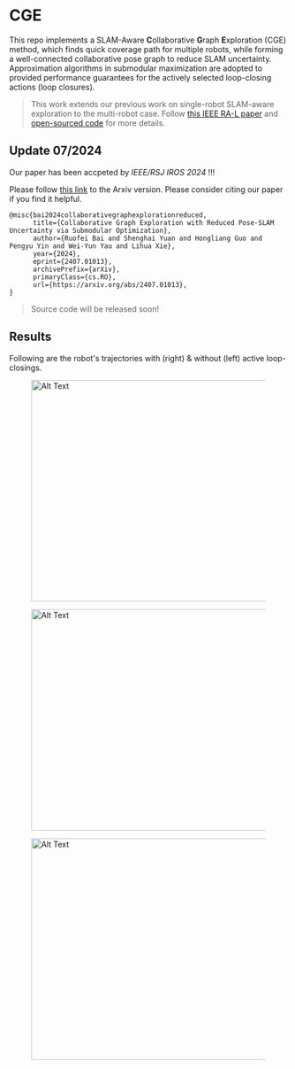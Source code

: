 # CGE

This repo implements a SLAM-Aware **C**ollaborative **G**raph **E**xploration (CGE) method, which finds quick coverage path for multiple robots, while forming a well-connected collaborative pose graph to reduce SLAM uncertainty.
Approximation algorithms in submodular maximization are adopted to provided performance guarantees for the actively selected loop-closing actions (loop closures).

> This work extends our previous work on single-robot SLAM-aware exploration to the multi-robot case. Follow [this IEEE RA-L paper](https://ieeexplore-ieee-org.remotexs.ntu.edu.sg/document/10577228) and [open-sourced code](https://github.com/bairuofei/Graph-Based_SLAM-Aware_Exploration) for more details.

## Update 07/2024

Our paper has been accpeted by *IEEE/RSJ IROS 2024* !!! 

Please follow [this link](https://arxiv.org/abs/2407.01013) to the Arxiv version. Please consider citing our paper if you find it helpful.
```
@misc{bai2024collaborativegraphexplorationreduced,
      title={Collaborative Graph Exploration with Reduced Pose-SLAM Uncertainty via Submodular Optimization}, 
      author={Ruofei Bai and Shenghai Yuan and Hongliang Guo and Pengyu Yin and Wei-Yun Yau and Lihua Xie},
      year={2024},
      eprint={2407.01013},
      archivePrefix={arXiv},
      primaryClass={cs.RO},
      url={https://arxiv.org/abs/2407.01013}, 
}
```

> Source code will be released soon!


## Results

Following are the robot's trajectories with (right) & without (left) active loop-closings.

<figure>
    <img src="./image/2robot.gif" alt="Alt Text" width="800" height="400">
    <!-- <figcaption style="text-align:center;">Active TSP-based Method</figcaption> -->
</figure>
</div>


<figure>
    <img src="./image/3robot.gif" alt="Alt Text" width="800" height="400">
    <!-- <figcaption style="text-align:center;">Active TSP-based Method</figcaption> -->
</figure>
</div>


<figure>
    <img src="./image/5robot.gif" alt="Alt Text" width="800" height="400">
    <!-- <figcaption style="text-align:center;">Active TSP-based Method</figcaption> -->
</figure>
</div>
